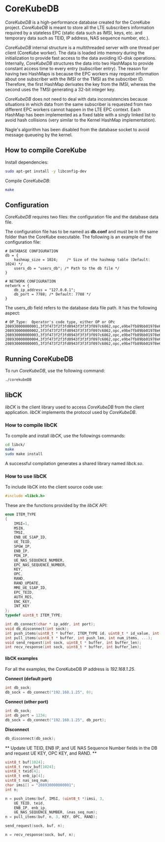 # CoreKubeDB

*CoreKubeDB* is a high-performance database created for the CoreKube project. *CoreKubeDB* is meant to store all the LTE subscribers information required by a stateless EPC (static data such as IMSI, keys, etc. and temporary data such as TEID, IP address, NAS sequence number, etc.).

*CoreKubeDB* internal structure is a multithreaded server with one thread per client (CoreKube worker). The data is loaded into memory during the initialization to provide fast access to the data avoiding IO-disk operations. Internally, *CoreKubeDB* structures the data into two HashMaps to provide constant access time to every entry (subscriber entry). The reason for having two HashMaps is because the EPC workers may request information about one subscriber with the IMSI or the TMSI as the subscriber ID. Therefore, the first HashMap derivates the key from the IMSI, whereas the second uses the TMSI generating a 32-bit integer key.

*CoreKubeDB* does not need to deal with data inconsistencies because situations in which data from the same subscriber is requested from two different EPC workers cannot happen in the LTE EPC context. Each HashMap has been implemented as a fixed table with a singly linked list to avoid hash collisions (very similar to the Kernel HashMap implementation).

Nagle's algorithm has been disabled from the database socket to avoid message queueing by the kernel.

## How to compile CoreKube


Install dependencies:

```bash
sudo apt-get install -y libconfig-dev
```

Compile *CoreKubeDB*:

```bash
make
```

## Configuration

*CoreKubeDB* requires two files: the configuration file and the database data file.

The configuration file has to be named as **db.conf** and must be in the same folder than the CoreKube executable.
The following is an example of the configuration file:
```
# DATABASE CONFIGURATION
db = {
	hashmap_size = 1024;	/* Size of the hashmap table (Default: 1024) */
	users_db = "users_db"; /* Path to the db file */
}

# NETWORK CONFIGURATION
network = {
	db_ip_address = "127.0.0.1";
	db_port = 7788; /* Default: 7788 */
}
```

The users_db field refers to the database data file path. It has the following aspect:
```
# OP_Type:  Operator's code type, either OP or OPc  
208930000000001,3f3f473f2f3fd0943f3f3f3f097c6862,opc,e9be7fb89bb01978e67972ca8580079e
208930000000002,3f3f473f2f3fd0943f3f3f3f097c6862,opc,e9be7fb89bb01978e67972ca8580079e
208930000000003,3f3f473f2f3fd0943f3f3f3f097c6862,opc,e9be7fb89bb01978e67972ca8580079e
208930000000004,3f3f473f2f3fd0943f3f3f3f097c6862,opc,e9be7fb89bb01978e67972ca8580079e
208930000000005,3f3f473f2f3fd0943f3f3f3f097c6862,opc,e9be7fb89bb01978e67972ca8580079e
```

## Running CoreKubeDB

To run *CoreKubeDB*, use the following command:
```bash
./corekubeDB
```

## libCK

*libCK* is the client library used to access *CoreKubeDB* from the client application. *libCK* implements the protocol used by *CoreKubeDB*. 

### How to compile libCK

To compile and install *libCK*, use the followings commands:
```bash
cd libck/
make
sudo make install
```

A successful compilation generates a shared library named *libck.so*.

### How to use libCK

To include libCK into the client source code use:
```c
#include <libck.h>
```

These are the functions provided by the *libCK* API:
```c
enum ITEM_TYPE
{
	IMSI=1,
	MSIN,
	TMSI,
	ENB_UE_S1AP_ID,
	UE_TEID,
	SPGW_IP,
	ENB_IP,
	PDN_IP,
	UE_NAS_SEQUENCE_NUMBER,
	EPC_NAS_SEQUENCE_NUMBER,
	KEY,
	OPC,
	RAND,
	RAND_UPDATE,
	MME_UE_S1AP_ID,
	EPC_TEID,
	AUTH_RES,
	ENC_KEY,
	INT_KEY
};
typedef uint8_t ITEM_TYPE;

int db_connect(char * ip_addr, int port);
void db_disconnect(int sock);
int push_items(uint8_t * buffer, ITEM_TYPE id, uint8_t * id_value, int num_items, ...);
int pull_items(uint8_t * buffer, int push_len, int num_items, ...);
void send_request(int sock, uint8_t * buffer, int buffer_len);
int recv_response(int sock, uint8_t * buffer, int buffer_len);
```

#### libCK examples

For all the examples, the CoreKubeDB IP address is *192.168.1.25*.

**Connect (default port)**
```c
int db_sock;
db_sock = db_connect("192.168.1.25", 0);
```

**Connect (other port)**
```c
int db_sock;
int db_port = 1234;
db_sock = db_connect("192.168.1.25", db_port);
```

**Disconnect**
```c
db_disconnect(db_sock);
```

** Update UE TEID, ENB IP, and UE NAS Sequence Number fields in the DB and request UE KEY, OPC KEY, and RAND. **
```c
uint8_t buf[1024];
uint8_t recv_buf[1024];
uint8_t teid[4];
uint8_t enb_ip[4];
uint8_t nas_seq_num;
char imsi[] = "208930000000001";
int n;

n = push_items(buf, IMSI, (uint8_t *)imsi, 3, 
	UE_TEID, teid, 
	ENB_IP, enb_ip, 
	UE_NAS_SEQUENCE_NUMBER, &nas_seq_num);
n = pull_items(buf, n, 3, KEY, OPC, RAND);

send_request(sock, buf, n);

n = recv_response(sock, buf, n);
```

